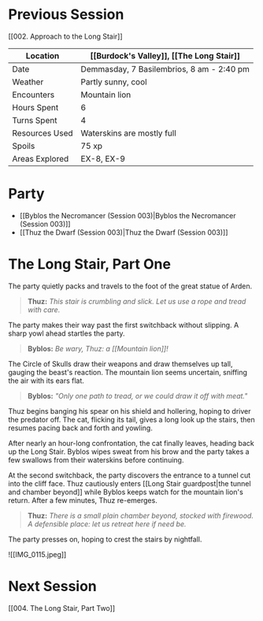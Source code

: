 # Previous Session
[[002. Approach to the Long Stair]]

| Location | [[Burdock's Valley]], [[The Long Stair]] |
| - | - |
| Date | Demmasday, 7 Basilembrios, 8 am - 2:40 pm |
| Weather | Partly sunny, cool |
| Encounters | Mountain lion |
| Hours Spent | 6 |
| Turns Spent | 4 |
| Resources Used | Waterskins are mostly full |
| Spoils | 75 xp |
| Areas Explored | EX-8, EX-9 |
# Party
- [[Byblos the Necromancer (Session 003)|Byblos the Necromancer (Session 003)]]
- [[Thuz the Dwarf (Session 003)|Thuz the Dwarf (Session 003)]]
# The Long Stair, Part One

The party quietly packs and travels to the foot of the great statue of Arden.
> **Thuz:** *This stair is crumbling and slick. Let us use a rope and tread with care.*

The party makes their way past the first switchback without slipping. A sharp yowl ahead startles the party.
> **Byblos:** *Be wary, Thuz: a [[Mountain lion]]!*

The Circle of Skulls draw their weapons and draw themselves up tall, gauging the beast's reaction. The mountain lion seems uncertain, sniffing the air with its ears flat.

>**Byblos:** *"Only one path to tread, or we could draw it off with meat."*

Thuz begins banging his spear on his shield and hollering, hoping to driver the predator off. The cat, flicking its tail, gives a long look up the stairs, then resumes pacing back and forth and yowling.

After nearly an hour-long confrontation, the cat finally leaves, heading back up the Long Stair. Byblos wipes sweat from his brow and the party takes a few swallows from their waterskins before continuing.

At the second switchback, the party discovers the entrance to a tunnel cut into the cliff face. Thuz cautiously enters [[Long Stair guardpost|the tunnel and chamber beyond]] while Byblos keeps watch for the mountain lion's return. After a few minutes, Thuz re-emerges.
> **Thuz:** *There is a small plain chamber beyond, stocked with firewood. A defensible place: let us retreat here if need be.*

The party presses on, hoping to crest the stairs by nightfall.

![[IMG_0115.jpeg]]

# Next Session
[[004. The Long Stair, Part Two]]